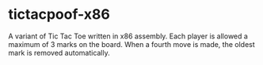 # tictacpoof-x86
A variant of Tic Tac Toe written in x86 assembly. Each player is allowed a maximum of 3 marks on the board. When a fourth move is made, the oldest mark is removed automatically.
